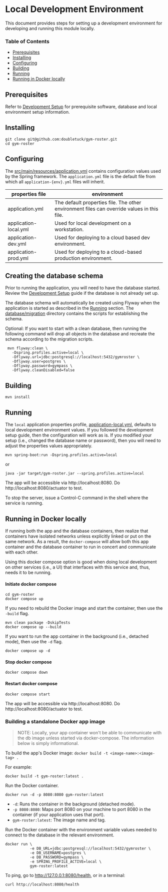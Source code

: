 # Local Development Environment
This document provides steps for setting up a development environment for developing and running this module locally.

### Table of Contents
* [Prerequisites](#prerequisites)
* [Installing](#installing)
* [Configuring](#configuring)
* [Building](#building)
* [Running](#running)
* [Running in Docker locally](#running-in-docker-locally)

## Prerequisites

Refer to [Development Setup](development-setup.md) for prerequisite software, database and local environment setup information.

## Installing
```text
git clone git@github.com:doubletuck/gym-roster.git
cd gym-roster
```

## Configuring
The [src/main/resources/application.yml](../src/main/resources/application.yml) contains configuration values used by the Spring framework. The `application.yml` file is the default file from which all `application-{env}.yml` files will inherit.

| properties file       | environment                                                                               |
|-----------------------|-------------------------------------------------------------------------------------------|
| application.yml       | The default properties file. The other environment files can override values in this file. |
| application-local.yml | Used for local development on a workstation.                                              |
| application-dev.yml   | Used for deploying to a cloud based dev environment.                                      |
| application-prod.yml  | Used for deploying to a cloud-based production environment.                               |

## Creating the database schema
Prior to running the application, you will need to have the database started. Review the [Development Setup](development-setup.md) guide if the database is not already set up.

The database schema will automatically be created using Flyway when the application is started as described in the [Running](#running) section. The [database/migration](../src/main/resources/db/migration) directory contains the scripts for establishing the schema.

Optional: If you want to start with a clean database, then running the following command will drop all objects in the database and recreate the schema according to the migration scripts.
```shell
 mvn flyway:clean \
   -Dspring.profiles.active=local \ 
   -Dflyway.url=jdbc:postgresql://localhost:5432/gymroster \
   -Dflyway.user=postgres \
   -Dflyway.password=gympass \
   -Dflyway.cleanDisabled=false
```

## Building
```shell
mvn install 
```

## Running
The `local` application properties profile, [application-local.yml](../src/main/resources/application-local.yml), defaults to local development environment values. If you followed the development setup guide, then the configuration will work as is. If you modified your setup (i.e., changed the database name or password), then you will need to adjust the properties values appropriately.

```shell
mvn spring-boot:run -Dspring.profiles.active=local
```

or 

```shell
java -jar target/gym-roster.jar --spring.profiles.active=local
```

The app will be accessible via http://localhost:8080. Do http://localhost:8080/actuator to test.

To stop the server, issue a Control-C command in the shell where the service is running.

## Running in Docker locally
If running both the app and the database containers, then realize that containers have isolated networks unless explicitly linked or put on the same network. 
As a result, the `docker-compose` will allow both this app container and the database container to run in concert and communicate with each other.

Using this docker compose option is good when doing local development on other services (i.e., a UI) that interfaces with this service and, thus, needs it to be running.

#### Initiate docker compose

```shell
cd gym-roster
docker compose up
```

If you need to rebuild the Docker image and start the container, then use the `-build` flag.
```shell
mvn clean package -DskipTests
docker compose up --build
```

If you want to run the app container in the background (i.e., detached mode), then use the `-d` flag.
```shell
docker compose up -d
```

#### Stop docker compose
```shell
docker compose down
```

#### Restart docker compose
```shell
docker compose start
```

The app will be accessible via http://localhost:8080. Do http://localhost:8080/actuator to test.

### Building a standalone Docker app image
> NOTE: Locally, your app container won't be able to communicate with the db image unless started via docker-compose. The information below is simply informational.

To build the app's Docker image: `docker build -t <image-name>:<image-tag> .`

For example:
```shell
docker build -t gym-roster:latest .
```

Run the Docker container.
```shell
docker run -d -p 8080:8080 gym-roster:latest
```
* `-d`: Runs the container in the background (detached mode).
* `-p 8080:8080`: Maps port 8080 on your machine to port 8080 in the container (if your application uses that port).
* `gym-roster:latest`: The image name and tag.


Run the Docker container with the environment variable values needed to connect to the database in the relevant environment.
```shell
docker run \
           -e DB_URL=jdbc:postgresql://localhost:5432/gymroster \
           -e DB_USERNAME=postgres \
           -e DB_PASSWORD=gympass \
           -e SPRING_PROFILE_ACTIVE=local \
           gym-roster:latest
```

To ping, go to http://127.0.0.1:8080/health, or in a terminal:
```shell
curl http://localhost:8080/health
```